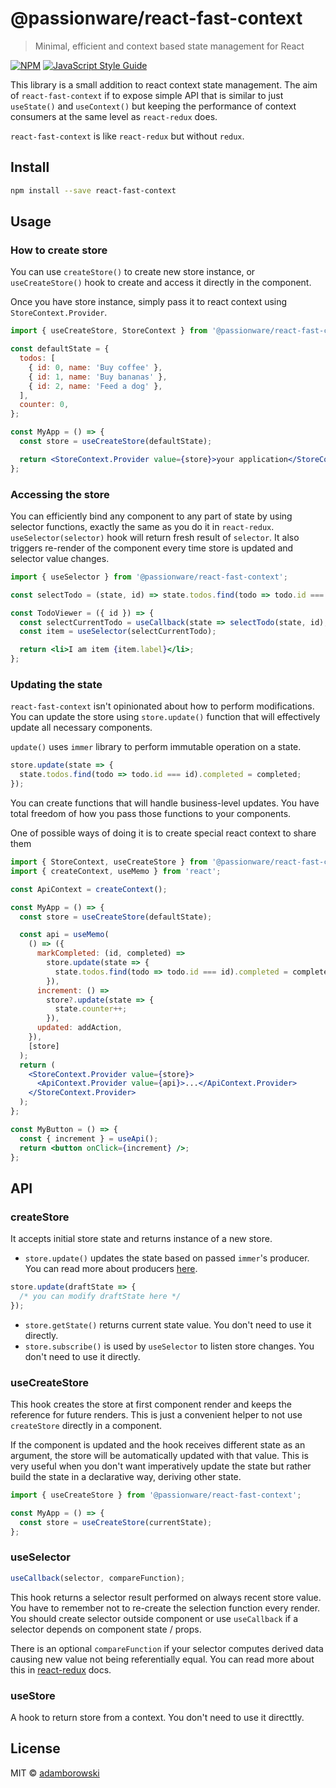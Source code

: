 # @passionware/react-fast-context

> Minimal, efficient and context based state management for React

[![NPM](https://img.shields.io/npm/v/@passionware/react-fast-context.svg)](https://www.npmjs.com/package/react-fast-context) [![JavaScript Style Guide](https://img.shields.io/badge/code_style-standard-brightgreen.svg)](https://standardjs.com)

This library is a small addition to react context state management.
The aim of `react-fast-context` if to expose simple API that is similar to just `useState()` and `useContext()`
but keeping the performance of context consumers at the same level as `react-redux` does.

`react-fast-context` is like `react-redux` but without `redux`.

## Install

```bash
npm install --save react-fast-context
```

## Usage

### How to create store

You can use `createStore()` to create new store instance, or `useCreateStore()`
hook to create and access it directly in the component.

Once you have store instance, simply pass it to react context using `StoreContext.Provider`.

```jsx
import { useCreateStore, StoreContext } from '@passionware/react-fast-context';

const defaultState = {
  todos: [
    { id: 0, name: 'Buy coffee' },
    { id: 1, name: 'Buy bananas' },
    { id: 2, name: 'Feed a dog' },
  ],
  counter: 0,
};

const MyApp = () => {
  const store = useCreateStore(defaultState);

  return <StoreContext.Provider value={store}>your application</StoreContext.Provider>;
};
```

### Accessing the store

You can efficiently bind any component to any part of state by using selector functions,
exactly the same as you do it in `react-redux`. `useSelector(selector)` hook will return fresh result of `selector`.
It also triggers re-render of the component every time store is updated and selector value changes.

```jsx
import { useSelector } from '@passionware/react-fast-context';

const selectTodo = (state, id) => state.todos.find(todo => todo.id === id);

const TodoViewer = ({ id }) => {
  const selectCurrentTodo = useCallback(state => selectTodo(state, id), [id]);
  const item = useSelector(selectCurrentTodo);

  return <li>I am item {item.label}</li>;
};
```

### Updating the state

`react-fast-context` isn't opinionated about how to perform modifications.
You can update the store using `store.update()` function that will effectively update all necessary components.

`update()` uses `immer` library to perform immutable operation on a state.

```jsx
store.update(state => {
  state.todos.find(todo => todo.id === id).completed = completed;
});
```

You can create functions that will handle business-level updates.
You have total freedom of how you pass those functions to your components.

One of possible ways of doing it is to create special react context to share them

```jsx
import { StoreContext, useCreateStore } from '@passionware/react-fast-context';
import { createContext, useMemo } from 'react';

const ApiContext = createContext();

const MyApp = () => {
  const store = useCreateStore(defaultState);

  const api = useMemo(
    () => ({
      markCompleted: (id, completed) =>
        store.update(state => {
          state.todos.find(todo => todo.id === id).completed = completed;
        }),
      increment: () =>
        store?.update(state => {
          state.counter++;
        }),
      updated: addAction,
    }),
    [store]
  );
  return (
    <StoreContext.Provider value={store}>
      <ApiContext.Provider value={api}>...</ApiContext.Provider>
    </StoreContext.Provider>
  );
};

const MyButton = () => {
  const { increment } = useApi();
  return <button onClick={increment} />;
};
```

## API

### createStore

It accepts initial store state and returns instance of a new store.

- `store.update()` updates the state based on passed `immer`'s producer. You can read more about producers [here](https://immerjs.github.io/immer/docs/produce).

```jsx
store.update(draftState => {
  /* you can modify draftState here */
});
```

- `store.getState()` returns current state value. You don't need to use it directly.
- `store.subscribe()` is used by `useSelector` to listen store changes. You don't need to use it directly.

### useCreateStore

This hook creates the store at first component render and keeps the reference for future renders. This is just a
convenient helper to not use `createStore` directly in a component.

If the component is updated and the hook receives different state as an argument, the store will be automatically updated with that value.
This is very useful when you don't want imperatively update the state but rather build the state in a declarative way, deriving other state.

```javascript
import { useCreateStore } from '@passionware/react-fast-context';

const MyApp = () => {
  const store = useCreateStore(currentState);
};
```

### useSelector

```javascript
useCallback(selector, compareFunction);
```

This hook returns a selector result performed on always recent store value.
You have to remember not to re-create the selection function every render. You should create selector outside component
or use `useCallback` if a selector depends on component state / props.

There is an optional `compareFunction` if your selector computes derived data causing new value not being referentially equal.
You can read more about this in [react-redux](https://react-redux.js.org/api/hooks#equality-comparisons-and-updates) docs.

### useStore

A hook to return store from a context. You don't need to use it directtly.

## License

MIT © [adamborowski](https://github.com/adamborowski)
